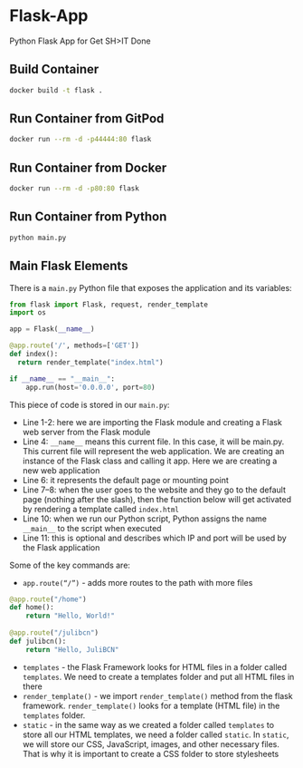 # Flask-App

Python Flask App for Get SH>IT Done


## Build Container
```bash
docker build -t flask .
```


## Run Container from GitPod
```bash
docker run --rm -d -p44444:80 flask
```


## Run Container from Docker
```bash
docker run --rm -d -p80:80 flask
```


## Run Container from Python
```bash
python main.py
```


## Main Flask Elements
There is a `main.py` Python file that exposes the application and its variables:
```python
from flask import Flask, request, render_template
import os

app = Flask(__name__)

@app.route('/', methods=['GET'])
def index():
  return render_template("index.html")

if __name__ == "__main__":
    app.run(host='0.0.0.0', port=80)
```

This piece of code is stored in our `main.py`:
* Line 1-2: here we are importing the Flask module and creating a Flask web server from the Flask module
* Line 4: `__name__` means this current file. In this case, it will be main.py. This current file will represent the web application. We are creating an instance of the Flask class and calling it app. Here we are creating a new web application
* Line 6: it represents the default page or mounting point
* Line 7–8: when the user goes to the website and they go to the default page (nothing after the slash), then the function below will get activated by rendering a template called `index.html`
* Line 10: when we run our Python script, Python assigns the name `__main__` to the script when executed
* Line 11: this is optional and describes which IP and port will be used by the Flask application

Some of the key commands are:
* `app.route(“/”)` - adds more routes to the path with more files
```python
@app.route("/home")
def home():
    return "Hello, World!"
    
@app.route("/julibcn")
def julibcn():
    return "Hello, JuliBCN"
```
* `templates` - the Flask Framework looks for HTML files in a folder called `templates`. We need to create a templates folder and put all HTML files in there
* `render_template()` - we import `render_template()` method from the flask framework. `render_template()` looks for a template (HTML file) in the `templates` folder.
* `static` - in the same way as we created a folder called `templates` to store all our HTML templates, we need a folder called `static`. In `static`, we will store our CSS, JavaScript, images, and other necessary files. That is why it is important to create a CSS folder to store stylesheets
